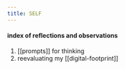 ```yaml
---
title: SELF
---
```

#### index of reflections and observations
1. [[prompts]] for thinking
2. reevaluating my [[digital-footprint]]
